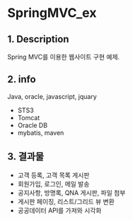 # SpringMVC_ex  
  
## 1. Description  
Spring MVC를 이용한 웹사이트 구현 예제.  
  
   
## 2. info  
Java, oracle, javascript, jquary  
- STS3  
- Tomcat   
- Oracle DB  
- mybatis, maven  
  
   
  
## 3. 결과물

- 고객 등록, 고객 목록 게시판  
- 회원가입, 로그인, 메일 발송  
- 공지사항, 방명록, QNA 게시판, 파일 첨부  
- 게시판 페이징, 리스트/그리드 뷰 변환  
- 공공데이터 API를 가져와 시각화  
